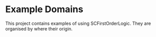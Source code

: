 # Example Domains

This project contains examples of using SCFirstOrderLogic. They are organised by where their origin.
